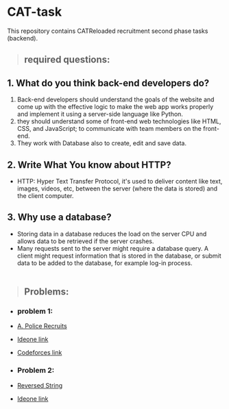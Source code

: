 # CAT-task
This repository contains CATReloaded recruitment second phase tasks (backend).

>## required questions:

## 1. What do you think back-end developers do?

1. Back-end developers should understand the goals of the website and come up with the effective logic to make the web app works properly and implement it using a server-side language like Python.<br/>
2. they should understand some of front-end web technologies like HTML, CSS, and JavaScript; to communicate with team members on the front-end.<br/>
2. They work with Database also to create, edit and save data.<br/>

## 2. Write What You know about HTTP?

- HTTP: Hyper Text Transfer Protocol, it's used to deliver content like text, images, videos, etc, between the server (where the data is stored) and the client computer.

## 3. Why use a database?

- Storing data in a database reduces the load on the server CPU and allows data to be retrieved if the server crashes.
- Many requests sent to the server might require a database query. A client might request information that is stored in the database, or submit data to be added to the database,
for example log-in process.
<br/><br/> 

>## Problems:

- ### problem 1:

- [A. Police Recruits](https://github.com/moaazelsayed1/CAT-task/blob/main/APoliceRecruits.cpp)</br>
- [Ideone link](https://ideone.com/noj0Wx)
- [Codeforces link](https://codeforces.com/contest/427/submission/102079131)

- ### Problem 2:

- [Reversed String](https://github.com/moaazelsayed1/CAT-task/blob/main/reversedString.cpp)</br>
- [Ideone link](https://ideone.com/02hOKB)
